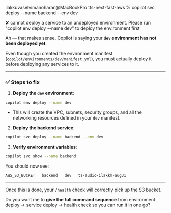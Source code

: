 ilakkuvaselvimanoharan@MacBookPro tts-next-fast-aws % copilot svc deploy --name backend --env dev

✘ cannot deploy a service to an undeployed environment. Please run "copilot env deploy --name dev" to deploy the environment first

Ah — that makes sense. Copilot is saying your **`dev` environment has not been deployed yet**.

Even though you created the environment manifest (`copilot/environments/dev/manifest.yml`), you must actually deploy it before deploying any services to it.

---

### ✅ Steps to fix

1. **Deploy the `dev` environment**:

```bash
copilot env deploy --name dev
```

* This will create the VPC, subnets, security groups, and all the networking resources defined in your `dev` manifest.

2. **Deploy the backend service**:

```bash
copilot svc deploy --name backend --env dev
```

3. **Verify environment variables**:

```bash
copilot svc show --name backend
```

You should now see:

```
AWS_S3_BUCKET   backend   dev   ts-audio-ilakkm-aug31
```

---

Once this is done, your `/health` check will correctly pick up the S3 bucket.

Do you want me to **give the full command sequence** from environment deploy → service deploy → health check so you can run it in one go?
